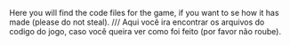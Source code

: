 Here you will find the code files for the game, if you want to se how it has made (please do not steal). /// Aqui você ira encontrar os arquivos do codigo do jogo, caso você queira ver como foi feito (por favor não roube).
